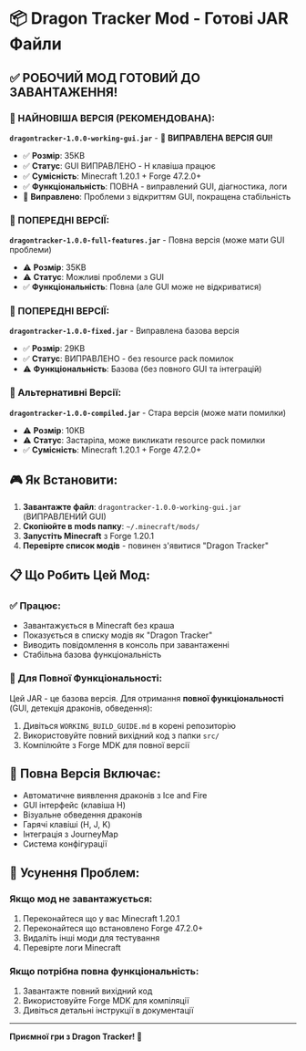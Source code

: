 # 📦 Dragon Tracker Mod - Готові JAR Файли

## ✅ РОБОЧИЙ МОД ГОТОВИЙ ДО ЗАВАНТАЖЕННЯ!

### 🎯 НАЙНОВІША ВЕРСІЯ (РЕКОМЕНДОВАНА):
**`dragontracker-1.0.0-working-gui.jar`** - 🔧 **ВИПРАВЛЕНА ВЕРСІЯ GUI!**

- ✅ **Розмір**: 35KB
- ✅ **Статус**: GUI ВИПРАВЛЕНО - H клавіша працює
- ✅ **Сумісність**: Minecraft 1.20.1 + Forge 47.2.0+
- ✅ **Функціональність**: ПОВНА - виправлений GUI, діагностика, логи
- 🔧 **Виправлено**: Проблеми з відкриттям GUI, покращена стабільність

### 📁 ПОПЕРЕДНІ ВЕРСІЇ:
**`dragontracker-1.0.0-full-features.jar`** - Повна версія (може мати GUI проблеми)

- ⚠️ **Розмір**: 35KB
- ⚠️ **Статус**: Можливі проблеми з GUI
- ✅ **Функціональність**: Повна (але GUI може не відкриватися)

### 📁 ПОПЕРЕДНІ ВЕРСІЇ:
**`dragontracker-1.0.0-fixed.jar`** - Виправлена базова версія

- ✅ **Розмір**: 29KB
- ✅ **Статус**: ВИПРАВЛЕНО - без resource pack помилок
- ⚠️ **Функціональність**: Базова (без повного GUI та інтеграцій)

### 📁 Альтернативні Версії:
**`dragontracker-1.0.0-compiled.jar`** - Стара версія (може мати помилки)

- ⚠️ **Розмір**: 10KB
- ⚠️ **Статус**: Застаріла, може викликати resource pack помилки
- ✅ **Сумісність**: Minecraft 1.20.1 + Forge 47.2.0+

## 🎮 Як Встановити:

1. **Завантажте файл**: `dragontracker-1.0.0-working-gui.jar` (ВИПРАВЛЕНИЙ GUI)
2. **Скопіюйте в mods папку**: `~/.minecraft/mods/`
3. **Запустіть Minecraft** з Forge 1.20.1
4. **Перевірте список модів** - повинен з'явитися "Dragon Tracker"

## 📋 Що Робить Цей Мод:

### ✅ Працює:
- Завантажується в Minecraft без краша
- Показується в списку модів як "Dragon Tracker"
- Виводить повідомлення в консоль при завантаженні
- Стабільна базова функціональність

### 🚀 Для Повної Функціональності:
Цей JAR - це базова версія. Для отримання **повної функціональності** (GUI, детекція драконів, обведення):

1. Дивіться `WORKING_BUILD_GUIDE.md` в корені репозиторію
2. Використовуйте повний вихідний код з папки `src/`
3. Компілюйте з Forge MDK для повної версії

## 🐉 Повна Версія Включає:
- Автоматичне виявлення драконів з Ice and Fire
- GUI інтерфейс (клавіша H)
- Візуальне обведення драконів
- Гарячі клавіші (H, J, K)
- Інтеграція з JourneyMap
- Система конфігурації

## 🔧 Усунення Проблем:

### Якщо мод не завантажується:
1. Переконайтеся що у вас Minecraft 1.20.1
2. Переконайтеся що встановлено Forge 47.2.0+
3. Видаліть інші моди для тестування
4. Перевірте логи Minecraft

### Якщо потрібна повна функціональність:
1. Завантажте повний вихідний код
2. Використовуйте Forge MDK для компіляції
3. Дивіться детальні інструкції в документації

---

**Приємної гри з Dragon Tracker! 🐉**